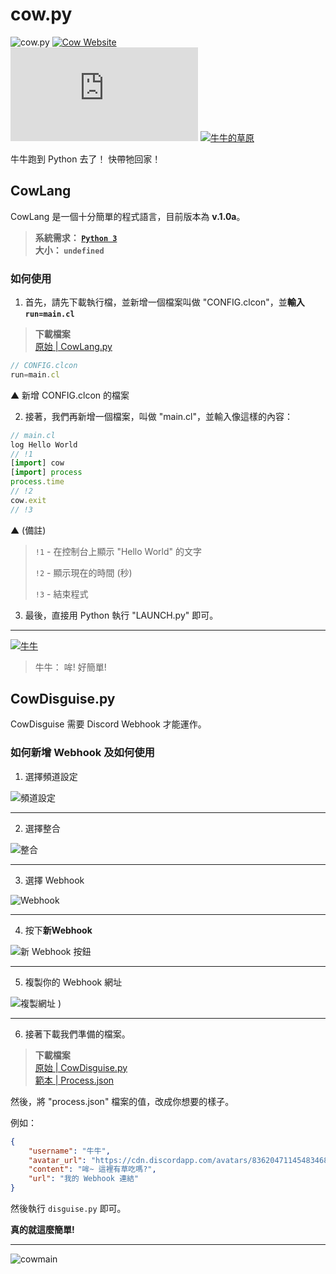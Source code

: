 # cow.py
![cow.py](https://img.shields.io/badge/cow.py-v.0.5a-%23fce38a) [![Cow Website](https://img.shields.io/website?down_color=lightgrey&down_message=downtime&label=Website&up_color=%230995ec&up_message=uptime&url=https%3A%2F%2Fcow.c-moo.cf)](https://cow.c-moo.cf?test=true)</br>
![GitHub commit activity](https://img.shields.io/github/commit-activity/w/LittleCow-moo/cow.py?label=Commits&style=for-the-badge) [![牛牛的草原](https://img.shields.io/discord/858984157929144321?color=%235865F2&label=Discord&logo=https%3A%2F%2Flogos-world.net%2Fwp-content%2Fuploads%2F2020%2F12%2FDiscord-Logo.png&style=for-the-badge)](https://discord.gg/bQJyuAD9hw)

牛牛跑到 Python 去了！ 快帶牠回家！

## CowLang
CowLang 是一個十分簡單的程式語言，目前版本為 **v.1.0a**。

> **系統需求： [`Python 3`](https://python.org/)**</br>
**大小： `undefined`**
### 如何使用
1. 首先，請先下載執行檔，並新增一個檔案叫做 "CONFIG.clcon"，並**輸入 `run=main.cl`**
> **下載檔案**</br>[原始 | CowLang.py](https://github.com/LittleCow-moo/cow.py/blob/main/cowlang/LAUNCH.py)
```js
// CONFIG.clcon
run=main.cl
```
▲ 新增 CONFIG.clcon 的檔案

2. 接著，我們再新增一個檔案，叫做 "main.cl"，並輸入像這樣的內容：

```js
// main.cl
log Hello World
// !1
[import] cow
[import] process
process.time
// !2
cow.exit
// !3
```
▲ (備註)
> `!1` - 在控制台上顯示 "Hello World" 的文字
> 
> `!2` - 顯示現在的時間 (秒)
> 
> `!3` - 結束程式


3. 最後，直接用 Python 執行 "LAUNCH.py" 即可。

***

[![牛牛](https://cdn.discordapp.com/avatars/836204711454834688/ec51f3aed0943f79239a05124e863dd5.webp?size=512)](https://cow.c-moo.cf?test=true)
> 牛牛： 哞! 好簡單!

## CowDisguise.py
CowDisguise 需要 Discord Webhook 才能運作。
### 如何新增 Webhook 及如何使用
1. 選擇頻道設定

![頻道設定](https://cdn.discordapp.com/attachments/859642024071135282/952550377289560084/unknown.png)
***

2. 選擇整合

![整合](https://cdn.discordapp.com/attachments/859642024071135282/952550593283641394/unknown.png)
***

3. 選擇 Webhook

![Webhook](https://cdn.discordapp.com/attachments/859642024071135282/952552550966640690/unknown.png)
***
4. 按下**新Webhook**

![新 Webhook 按鈕](https://cdn.discordapp.com/attachments/859642024071135282/952552697788256266/unknown.png)
***
5. 複製你的 Webhook 網址

![複製網址](https://user-images.githubusercontent.com/90096971/158060711-51ef61d1-bfa3-4f51-b635-8318f3747ccb.png)
)
***
6. 接著下載我們準備的檔案。
> **下載檔案**</br>[原始 | CowDisguise.py](https://github.com/LittleCow-moo/cow.py/blob/main/disguise/disguise.py)</br>[範本 | Process.json](https://github.com/LittleCow-moo/cow.py/blob/main/disguise/process.json)

然後，將 "process.json" 檔案的值，改成你想要的樣子。

例如：
```json
{
    "username": "牛牛",
    "avatar_url": "https://cdn.discordapp.com/avatars/836204711454834688/ec51f3aed0943f79239a05124e863dd5.webp?size=4096",
    "content": "哞~ 這裡有草吃嗎?",
    "url": "我的 Webhook 連結"
}
```
然後執行 `disguise.py` 即可。

**真的就這麼簡單!**


***
![cowmain](https://user-images.githubusercontent.com/90096971/158060088-fec47b8a-74d9-4684-ad32-ef36a1c53868.gif)
